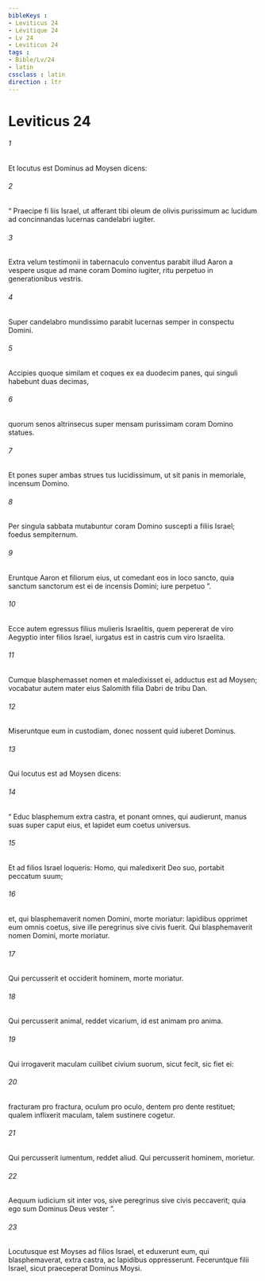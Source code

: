 ```yaml
---
bibleKeys : 
- Leviticus 24
- Lévitique 24
- Lv 24
- Leviticus 24
tags : 
- Bible/Lv/24
- latin
cssclass : latin
direction : ltr
---
```


# Leviticus 24

###### 1
Et locutus est Dominus ad Moysen dicens: 
###### 2
“ Praecipe fi liis Israel, ut afferant tibi oleum de olivis purissimum ac lucidum ad concinnandas lucernas candelabri iugiter. 
###### 3
Extra velum testimonii in tabernaculo conventus parabit illud Aaron a vespere usque ad mane coram Domino iugiter, ritu perpetuo in generationibus vestris. 
###### 4
Super candelabro mundissimo parabit lucernas semper in conspectu Domini.
###### 5
Accipies quoque similam et coques ex ea duodecim panes, qui singuli habebunt duas decimas, 
###### 6
quorum senos altrinsecus super mensam purissimam coram Domino statues. 
###### 7
Et pones super ambas strues tus lucidissimum, ut sit panis in memoriale, incensum Domino. 
###### 8
Per singula sabbata mutabuntur coram Domino suscepti a filiis Israel; foedus sempiternum. 
###### 9
Eruntque Aaron et filiorum eius, ut comedant eos in loco sancto, quia sanctum sanctorum est ei de incensis Domini; iure perpetuo ”.
###### 10
Ecce autem egressus filius mulieris Israelitis, quem pepererat de viro Aegyptio inter filios Israel, iurgatus est in castris cum viro Israelita. 
###### 11
Cumque blasphemasset nomen et maledixisset ei, adductus est ad Moysen; vocabatur autem mater eius Salomith filia Dabri de tribu Dan. 
###### 12
Miseruntque eum in custodiam, donec nossent quid iuberet Dominus. 
###### 13
Qui locutus est ad Moysen dicens: 
###### 14
“ Educ blasphemum extra castra, et ponant omnes, qui audierunt, manus suas super caput eius, et lapidet eum coetus universus. 
###### 15
Et ad filios Israel loqueris: Homo, qui maledixerit Deo suo, portabit peccatum suum; 
###### 16
et, qui blasphemaverit nomen Domini, morte moriatur: lapidibus opprimet eum omnis coetus, sive ille peregrinus sive civis fuerit. Qui blasphemaverit nomen Domini, morte moriatur.
###### 17
Qui percusserit et occiderit hominem, morte moriatur.
###### 18
Qui percusserit animal, reddet vicarium, id est animam pro anima.
###### 19
Qui irrogaverit maculam cuilibet civium suorum, sicut fecit, sic fiet ei: 
###### 20
fracturam pro fractura, oculum pro oculo, dentem pro dente restituet; qualem inflixerit maculam, talem sustinere cogetur.
###### 21
Qui percusserit iumentum, reddet aliud. Qui percusserit hominem, morietur. 
###### 22
Aequum iudicium sit inter vos, sive peregrinus sive civis peccaverit; quia ego sum Dominus Deus vester ”.
###### 23
Locutusque est Moyses ad filios Israel, et eduxerunt eum, qui blasphemaverat, extra castra, ac lapidibus oppresserunt. Feceruntque filii Israel, sicut praeceperat Dominus Moysi.
